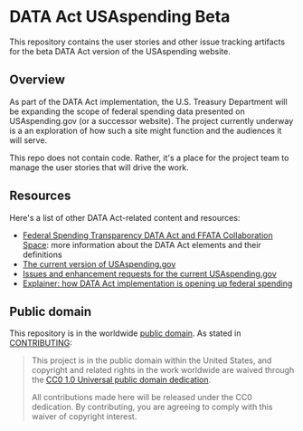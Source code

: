 # DATA Act USAspending Beta

This repository contains the user stories and other issue tracking artifacts for the beta DATA Act version of the USAspending website.

## Overview

As part of the DATA Act implementation, the U.S. Treasury Department will be expanding the scope of federal spending data presented on USAspending.gov (or a successor website). The project currently underway is a an exploration of how such a site might function and the audiences it will serve.

This repo does not contain code. Rather, it's a place for the project team to manage the user stories that will drive the work.

## Resources

Here's a list of other DATA Act-related content and resources:

* [Federal Spending Transparency DATA Act and FFATA Collaboration Space](http://fedspendingtransparency.github.io/): more information about the DATA Act elements and their definitions
* [The current version of USAspending.gov](https://www.usaspending.gov)
* [Issues and enhancement requests for the current USAspending.gov](https://github.com/fedspendingtransparency/USASpending-Issue-Tracker)
* [Explainer: how DATA Act implementation is opening up federal spending](https://18f.gsa.gov/2015/06/09/data-act-data-act-explainer/)

## Public domain

This repository is in the worldwide [public domain](LICENSE.md). As stated in [CONTRIBUTING](CONTRIBUTING.md):

> This project is in the public domain within the United States, and copyright and related rights in the work worldwide are waived through the [CC0 1.0 Universal public domain dedication](https://creativecommons.org/publicdomain/zero/1.0/).
>
> All contributions made here will be released under the CC0 dedication. By contributing, you are agreeing to comply with this waiver of copyright interest.
